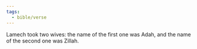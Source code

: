 ```yaml
---
tags:
  - bible/verse
---
```

Lamech took two wives: the name of the first one was Adah, and the name of the second one was Zillah.
